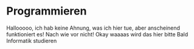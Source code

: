 # Programmieren

Hallooooo, ich hab keine Ahnung, was ich hier tue, aber anscheinend funktioniert es!
Nach wie vor nicht!
Okay waaaas wird das hier bitte
Bald Informatik studieren
